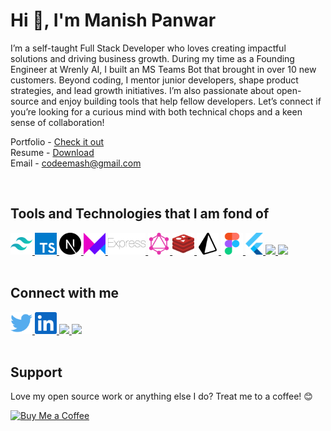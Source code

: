 <!-- HEADING -->

# Hi 👋, I'm Manish Panwar

I’m a self-taught Full Stack Developer who loves creating impactful solutions and driving business growth. During my time as a Founding Engineer at Wrenly AI, I built an MS Teams Bot that brought in over 10 new customers. Beyond coding, I mentor junior developers, shape product strategies, and lead growth initiatives. I’m also passionate about open-source and enjoy building tools that help fellow developers. Let’s connect if you’re looking for a curious mind with both technical chops and a keen sense of collaboration!  

Portfolio - [Check it out](https://read.cv/themashcodee)  
Resume - [Download](https://drive.google.com/file/d/1kRgZ5m8M48Zwo8SDOE2SidgDl4IgcSNN/view)  
Email - codeemash@gmail.com

<br/>


## Tools and Technologies that I am fond of

<!-- BASIC -->
<a href="https://tailwindcss.com/">
  <img height="35" src="./images/tailwindcss.svg" />
</a>
<a href="https://www.typescriptlang.org">
  <img height="35" src="./images/typescript.svg" />
</a>
<a href="https://nextjs.org">
  <img height="35" src="./images/nextjs.svg" />
</a>
<a href="https://www.framer.com/motion">
  <img height="35" src="./images/framermotion.svg" />
</a>
<a href="https://expressjs.com/">
  <img height="35" src="./images/express.svg" />
</a>
<a href="https://graphql.org/">
  <img height="35" src="./images/graphql.svg" />
</a>
<a href="https://redis.io/">
  <img height="35" src="./images/redis.svg" />
</a>
<a href="https://www.prisma.io/">
  <img height="35" src="./images/prisma.svg" />
</a>
<a href="https://www.figma.com/">
  <img height="35" src="./images/figma.svg" />
</a>
<a href="https://flutter.dev/">
  <img height="35" src="./images/flutter.svg" />
</a>
<a href="https://www.w3schools.com/sql/">
  <img height="35" src="https://upload.wikimedia.org/wikipedia/commons/8/87/Sql_data_base_with_logo.png"/>
</a>
<a href="https://www.docker.com/">
  <img height="35" src="https://github.com/user-attachments/assets/bafb9fd8-a424-4cbb-b925-ad5198af489e"/>
</a>

<br/>
<br/>

## Connect with me

<a href="https://twitter.com/themashcodee">
  <img height="35" src="./images/twitter.svg"/>
</a>
<a href="https://www.linkedin.com/in/themashcodee">
  <img height="35" src="./images/linkedin.svg"/>
</a>
<a href="https://leetcode.com/u/themashcode/">
  <img height="35" src="https://upload.wikimedia.org/wikipedia/commons/a/ab/LeetCode_logo_white_no_text.svg"/>
</a>
<a href="https://themashcodee.hashnode.dev/">
  <img height="35" src="https://img.icons8.com/?size=512&id=HnB8zGOh5xgd&format=png"/>
</a>

<br/>
<br/>

## Support

Love my open source work or anything else I do? Treat me to a coffee! 😊

[![Buy Me a Coffee](https://www.buymeacoffee.com/assets/img/custom_images/orange_img.png)](https://www.buymeacoffee.com/themashcodee)

